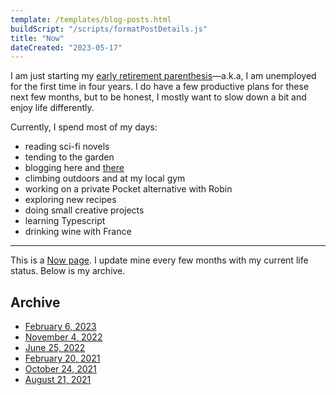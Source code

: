 ```yaml
---
template: /templates/blog-posts.html
buildScript: "/scripts/formatPostDetails.js"
title: "Now"
dateCreated: "2023-05-17"
---
```


I am just starting my [early retirement parenthesis](https://clarale.com/posts/29-time-for-a-break/)—a.k.a, I am unemployed for the first time in four years. I do have a few productive plans for these next few months, but to be honest, I mostly want to slow down a bit and enjoy life differently.

Currently, I spend most of my days:
- reading sci-fi novels
- tending to the garden
- blogging here and [there](https://eaudepoisson.com/)
- climbing outdoors and at my local gym
- working on a private Pocket alternative with Robin
- exploring new recipes
- doing small creative projects
- learning Typescript
- drinking wine with France

---

This is a [Now page](https://nownownow.com/). I update mine every few months with my current life status. Below is my archive.

## Archive

- [February 6, 2023](/posts/now-archive-6)
- [November 4, 2022](/posts/now-archive-5)
- [June 25, 2022](/posts/now-archive-4)
- [February 20, 2021](/posts/now-archive-3)
- [October 24, 2021](/posts/now-archive-2)
- [August 21, 2021](/posts/now-archive-1)
